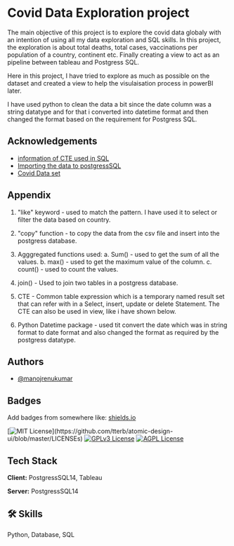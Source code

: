 
# Covid Data Exploration project

The main objective of this project is to explore the covid data globaly with an intention of using all my data exploration and SQL skills.
In this project, the exploration is about total deaths, total cases, vaccinations per population of a country, continent etc.
Finally creating a view to act as an pipeline between tableau and Postgress SQL.

Here in this project, I have tried to explore as much as possible on the dataset and created a view to help the visulaisation process in powerBI later.

I have used python to clean the data a bit since the date column was a string datatype and for that i converted into datetime format and then changed the format based on the requirement for Postgress SQL.

## Acknowledgements

 - [information of CTE used in SQL](https://www.sqlshack.com/sql-server-common-table-expressions-cte/)
 - [Importing the data to postgressSQL](https://www.postgresqltutorial.com/import-csv-file-into-posgresql-table/)
 - [Covid Data set](https://ourworldindata.org/covid-deaths)

  
## Appendix

1. "like" keyword - used to match the pattern.
I have used it to select or filter the data based on country.

2. "copy" function - to copy the data from the csv file and insert into the postgress database.

3. Agggregated functions used: 
    a. Sum() - used to get the sum of all the values.
    b. max() - used to get the maximum value of the column.
    c. count() - used to count the values.

4. join() - Used to join two tables in a postgress database.

5. CTE - Common table expression which is a temporary named result set that can refer with in a Select, insert, update or delete Statement.
The CTE can also be used in view, like i have shown below.

6. Python Datetime package - used tit convert the date which was in string format to date format and also changed the format as required by the postgress datatype.

  
## Authors

- [@manojrenukumar](https://github.com/manojrenukumar)

  
## Badges

Add badges from somewhere like: [shields.io](https://shields.io/)

[![MIT License](https://img.shields.io/apm/l/atomic-design-ui.svg?)](https://github.com/tterb/atomic-design-ui/blob/master/LICENSEs)
[![GPLv3 License](https://img.shields.io/badge/License-GPL%20v3-yellow.svg)](https://opensource.org/licenses/)
[![AGPL License](https://img.shields.io/badge/license-AGPL-blue.svg)](http://www.gnu.org/licenses/agpl-3.0)

  
## Tech Stack

**Client:** PostgressSQL14, Tableau

**Server:** PostgressSQL14

  
## 🛠 Skills
Python, Database, SQL
  

